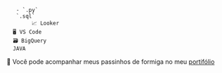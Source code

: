 
       - `.py`
       `.sql`
            📈 Looker
      🖥️ VS Code
      🗃️ BigQuery  
      JAVA
  
🐜 Você pode acompanhar meus passinhos de formiga no meu [portifólio](https://sites.google.com/view/laurammarinho/p%C3%A1gina-inicial)








